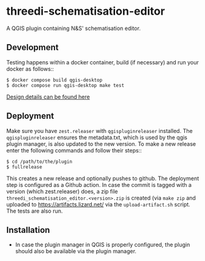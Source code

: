 threedi-schematisation-editor
==============================

A QGIS plugin containing N&S' schematisation editor.

Development
------------

Testing happens within a docker container, build (if necessary) and run your docker as follows::

    $ docker compose build qgis-desktop
    $ docker compose run qgis-desktop make test

[Design details can be found here](DESIGN.md)


Deployment
----------

Make sure you have ``zest.releaser`` with ``qgispluginreleaser`` installed. The
``qgispluginreleaser`` ensures the metadata.txt, which is used by the qgis plugin
manager, is also updated to the new version. To make a new release enter the following
commands and follow their steps::

    $ cd /path/to/the/plugin
    $ fullrelease

This creates a new release and optionally pushes to github. The deployment step is configured as a Github action. 
In case the commit is tagged with a version (which zest.releaser) does, a zip file ``threedi_schematisation_editor.<version>.zip`` is created
(via ``make zip`` and uploaded to https://artifacts.lizard.net/ via the ``upload-artifact.sh`` script. The tests are also run.

Installation
------------

- In case the plugin manager in QGIS is properly configured, the plugin should also be available via the plugin manager.

